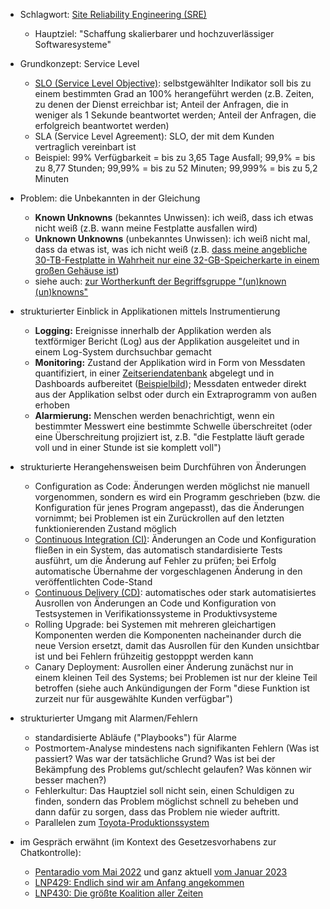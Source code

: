 - Schlagwort: [Site Reliability Engineering (SRE)](https://de.wikipedia.org/w/index.php?title=Site_Reliability_Engineering&oldid=218196182 )
    - Hauptziel: "Schaffung skalierbarer und hochzuverlässiger Softwaresysteme"

- Grundkonzept: Service Level
    - [SLO (Service Level Objective)](https://en.wikipedia.org/w/index.php?title=Service-level_objective&oldid=1089474535 ): selbstgewählter Indikator soll bis zu einem bestimmten Grad an 100% herangeführt werden (z.B. Zeiten, zu denen der Dienst erreichbar ist; Anteil der Anfragen, die in weniger als 1 Sekunde beantwortet werden; Anteil der Anfragen, die erfolgreich beantwortet werden)
    - SLA (Service Level Agreement): SLO, der mit dem Kunden vertraglich vereinbart ist
    - Beispiel: 99% Verfügbarkeit = bis zu 3,65 Tage Ausfall; 99,9% = bis zu 8,77 Stunden; 99,99% = bis zu 52 Minuten; 99,999% = bis zu 5,2 Minuten

- Problem: die Unbekannten in der Gleichung
    - **Known Unknowns** (bekanntes Unwissen): ich weiß, dass ich etwas nicht weiß (z.B. wann meine Festplatte ausfallen wird)
    - **Unknown Unknowns** (unbekanntes Unwissen): ich weiß nicht mal, dass da etwas ist, was ich nicht weiß (z.B. [dass meine angebliche 30-TB-Festplatte in Wahrheit nur eine 32-GB-Speicherkarte in einem großen Gehäuse ist](https://www.vice.com/en/article/akek8e/walmart-30tb-ssd-hard-drive-scam-sd-cards ))
    - siehe auch: [zur Wortherkunft der Begriffsgruppe "(un)known (un)knowns"](https://de.wikipedia.org/w/index.php?title=There_are_known_knowns&oldid=222128371 )

- strukturierter Einblick in Applikationen mittels Instrumentierung
    - **Logging:** Ereignisse innerhalb der Applikation werden als textförmiger Bericht (Log) aus der Applikation ausgeleitet und in einem Log-System durchsuchbar gemacht
    - **Monitoring:** Zustand der Applikation wird in Form von Messdaten quantifiziert, in einer [Zeitseriendatenbank](https://de.wikipedia.org/w/index.php?title=Zeitreihendatenbank&oldid=211779199 ) abgelegt und in Dashboards aufbereitet ([Beispielbild](https://en.wikipedia.org/w/index.php?title=Grafana&oldid=1123211485#/media/File:Grafana_dashboard.png )); Messdaten entweder direkt aus der Applikation selbst oder durch ein Extraprogramm von außen erhoben
    - **Alarmierung:** Menschen werden benachrichtigt, wenn ein bestimmter Messwert eine bestimmte Schwelle überschreitet (oder eine Überschreitung projiziert ist, z.B. "die Festplatte läuft gerade voll und in einer Stunde ist sie komplett voll")

- strukturierte Herangehensweisen beim Durchführen von Änderungen
    - Configuration as Code: Änderungen werden möglichst nie manuell vorgenommen, sondern es wird ein Programm geschrieben (bzw. die Konfiguration für jenes Program angepasst), das die Änderungen vornimmt; bei Problemen ist ein Zurückrollen auf den letzten funktionierenden Zustand möglich
    - [Continuous Integration (CI)](https://de.wikipedia.org/w/index.php?title=Kontinuierliche_Integration&oldid=223309917 ): Änderungen an Code und Konfiguration fließen in ein System, das automatisch standardisierte Tests ausführt, um die Änderung auf Fehler zu prüfen; bei Erfolg automatische Übernahme der vorgeschlagenen Änderung in den veröffentlichten Code-Stand
    - [Continuous Delivery (CD)](https://de.wikipedia.org/w/index.php?title=Continuous_Delivery&oldid=218889976 ): automatisches oder stark automatisiertes Ausrollen von Änderungen an Code und Konfiguration von Testsystemen in Verifikationssysteme in Produktivsysteme
    - Rolling Upgrade: bei Systemen mit mehreren gleichartigen Komponenten werden die Komponenten nacheinander durch die neue Version ersetzt, damit das Ausrollen für den Kunden unsichtbar ist und bei Fehlern frühzeitig gestopppt werden kann
    - Canary Deployment: Ausrollen einer Änderung zunächst nur in einem kleinen Teil des Systems; bei Problemen ist nur der kleine Teil betroffen (siehe auch Ankündigungen der Form "diese Funktion ist zurzeit nur für ausgewählte Kunden verfügbar")

- strukturierter Umgang mit Alarmen/Fehlern
    - standardisierte Abläufe ("Playbooks") für Alarme
    - Postmortem-Analyse mindestens nach signifikanten Fehlern (Was ist passiert? Was war der tatsächliche Grund? Was ist bei der Bekämpfung des Problems gut/schlecht gelaufen? Was können wir besser machen?)
    - Fehlerkultur: Das Hauptziel soll nicht sein, einen Schuldigen zu finden, sondern das Problem möglichst schnell zu beheben und dann dafür zu sorgen, dass das Problem nie wieder auftritt.
    - Parallelen zum [Toyota-Produktionssystem](https://de.wikipedia.org/w/index.php?title=Toyota-Produktionssystem&oldid=223213898 )

- im Gespräch erwähnt (im Kontext des Gesetzesvorhabens zur Chatkontrolle):
    - [Pentaradio vom Mai 2022](https://www.c3d2.de/news/pentaradio24-20220524.html) und ganz aktuell [vom Januar 2023](https://c3d2.de/news/pentaradio24-20230124.html)
    - [LNP429: Endlich sind wir am Anfang angekommen](https://logbuch-netzpolitik.de/lnp429-endlich-sind-wir-am-anfang-angekommen)
    - [LNP430: Die größte Koalition aller Zeiten](https://logbuch-netzpolitik.de/lnp430-die-groesste-koalition-aller-zeiten)
